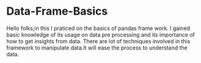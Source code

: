 # Data-Frame-Basics
Hello folks,in this I praticed on the basics of pandas frame work.
I gained basic knowledge of its usage on data pre processing and its importance of how to get insights from data.
There are lot of techniques involved in this framework to  manipulate data.It will ease the process to understand the data.
